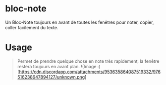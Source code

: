 # bloc-note
Un Bloc-Note toujours en avant de toutes les fenêtres pour noter, copier, coller facilement du texte. 

# Usage
> Permet de prendre quelque chose en note très rapidement, la fenêtre restera toujours en avant plan.
!(Image :)[https://cdn.discordapp.com/attachments/953635864087519332/976516238647894127/unknown.png]
